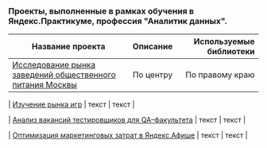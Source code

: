 ### Проекты, выполненные в рамках обучения в Яндекс.Практикуме, профессия "Аналитик данных".

| **Название проекта** | **Описание** | **Используемые библиотеки** |
|----------------|:---------:|----------------:|
| [Исследование рынка заведений общественного питания Москвы](https://github.com/unlunzzo/yndx-praktikum-projects/blob/master/Food_market_visualization/cafe_visualization.ipynb) | По центру | По правому краю |


| [Изучение рынка игр](https://github.com/unlunzzo/yndx-praktikum-projects/blob/master/Games_market/games.ipynb) | текст | текст |


| [Анализ вакансий тестировщиков для QA–факультета](https://github.com/unlunzzo/yndx-praktikum-projects/blob/master/HH_QA/QA_vacancies.ipynb) | текст | текст |


| [Оптимизация маркетинговых затрат в Яндекс.Афише](https://github.com/unlunzzo/yndx-praktikum-projects/blob/master/Marketing_costs_Afisha/marketing_costs.ipynb) | текст | текст |

